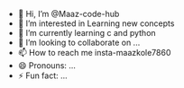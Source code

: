 - 👋 Hi, I’m @Maaz-code-hub
- 👀 I’m interested in Learning new concepts
- 🌱 I’m currently learning c and python
- 💞️ I’m looking to collaborate on ...
- 📫 How to reach me insta-maazkole7860
- 😄 Pronouns: ...
- ⚡ Fun fact: ...

<!---
Maaz-code-hub/Maaz-code-hub is a ✨ special ✨ repository because its `README.md` (this file) appears on your GitHub profile.
You can click the Preview link to take a look at your changes.
--->
